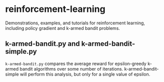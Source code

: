 # reinforcement-learning
Demonstrations, examples, and tutorials for reinforcement learning, including policy gradient and k-armed bandit problems.

## k-armed-bandit.py and k-armed-bandit-simple.py

`k-armed-bandit.py` compares the average reward for epsilon-greedy k-armed bandit algorithms over some number of iterations. k-armed-bandit-simple will perform this analysis, but only for a single value of epsilon.
